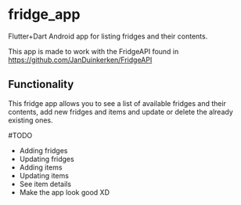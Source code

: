 # fridge_app
 Flutter+Dart Android app for listing fridges and their contents.
 
 This app is made to work with the FridgeAPI found in https://github.com/JanDuinkerken/FridgeAPI
 
 ## Functionality
 This fridge app allows you to see a list of available fridges and their contents, add new fridges and items and update or delete the already existing ones.
 
 #TODO
 * Adding fridges
 * Updating fridges
 * Adding items
 * Updating items
 * See item details
 * Make the app look good XD
